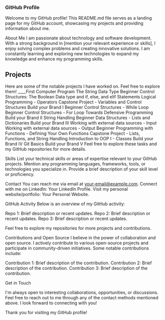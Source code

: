### GitHub Profile
Welcome to my GitHub profile! This README.md file serves as a landing page for my GitHub account, showcasing my projects and providing information about me.

About Me
I am passionate about technology and software development. With a strong background in [mention your relevant experience or skills], I enjoy solving complex problems and creating innovative solutions. I am constantly learning and exploring new technologies to expand my knowledge and enhance my programming skills.

## Projects
Here are some of the notable projects I have worked on. Feel free to explore them!
____First Computer Program
The String Data Type
Beginner Control Structures: The Boolean Data type and if, else, and elif Statements
Logical Programming - Operators
Capstone Project - Variables and Control Structures
Build your Brand I
Beginner Control Structures - While Loop
Beginner Control Structures - For Loop
Towards Defensive Programming
Build your Brand II
String Handling
Beginner Data Structures - Lists and Dictionaries
Build your Brand III
Working with external data sources - Input
Working with external data sources - Output
Beginner Programming with Functions - Defining Your Own Functions
Capstone Project - Lists, Functions, and String Handling
Introduction to OOP I - Classes
Build your Brand IV
Git Basics
Build your Brand V
Feel free to explore these tasks and my GitHub repositories for more details.

Skills
List your technical skills or areas of expertise relevant to your GitHub projects.
Mention any programming languages, frameworks, tools, or technologies you specialize in.
Provide a brief description of your skill level or proficiency.

Contact
You can reach me via email at your-email@example.com.
Connect with me on LinkedIn: Your LinkedIn Profile.
Visit my personal website/portfolio: Your Personal Website.

GitHub Activity
Below is an overview of my GitHub activity:

Repo 1: Brief description or recent updates.
Repo 2: Brief description or recent updates.
Repo 3: Brief description or recent updates.

Feel free to explore my repositories for more projects and contributions.

Contributions and Open Source
I believe in the power of collaboration and open source. I actively contribute to various open-source projects and participate in community-driven initiatives. Some notable contributions include:

Contribution 1: Brief description of the contribution.
Contribution 2: Brief description of the contribution.
Contribution 3: Brief description of the contribution.

Get in Touch

I'm always open to interesting collaborations, opportunities, or discussions. Feel free to reach out to me through any of the contact methods mentioned above. I look forward to connecting with you!

Thank you for visiting my GitHub profile!
